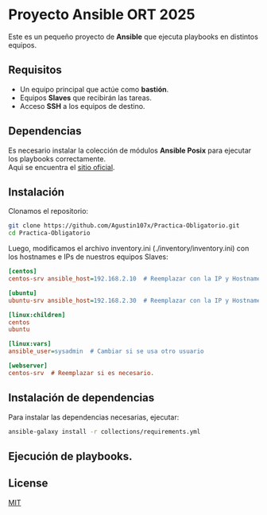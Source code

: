 #  Proyecto Ansible ORT 2025

Este es un pequeño proyecto de **Ansible** que ejecuta playbooks en distintos equipos.

## Requisitos

- Un equipo principal que actúe como **bastión**.
- Equipos **Slaves** que recibirán las tareas.
- Acceso **SSH** a los equipos de destino.

## Dependencias

Es necesario instalar la colección de módulos **Ansible Posix** para ejecutar los playbooks correctamente.  
Aquì se encuentra el [sitio oficial](https://docs.ansible.com/ansible/latest/collections/ansible/posix/index.html).

## Instalación

Clonamos el repositorio:

```bash
git clone https://github.com/Agustin107x/Practica-Obligatorio.git
cd Practica-Obligatorio
```
Luego, modificamos el archivo inventory.ini (./inventory/inventory.ini) con los hostnames e IPs de nuestros equipos Slaves:

```ini
[centos]
centos-srv ansible_host=192.168.2.10  # Reemplazar con la IP y Hostname real

[ubuntu]
ubuntu-srv ansible_host=192.168.2.30  # Reemplazar con la IP y Hostname real

[linux:children]
centos
ubuntu

[linux:vars]
ansible_user=sysadmin  # Cambiar si se usa otro usuario

[webserver]
centos-srv  # Reemplazar si es necesario.
```

## Instalación de dependencias
Para instalar las dependencias necesarias, ejecutar:

```bash
ansible-galaxy install -r collections/requirements.yml
```

## Ejecución de playbooks.

## License

[MIT](https://choosealicense.com/licenses/mit/)
